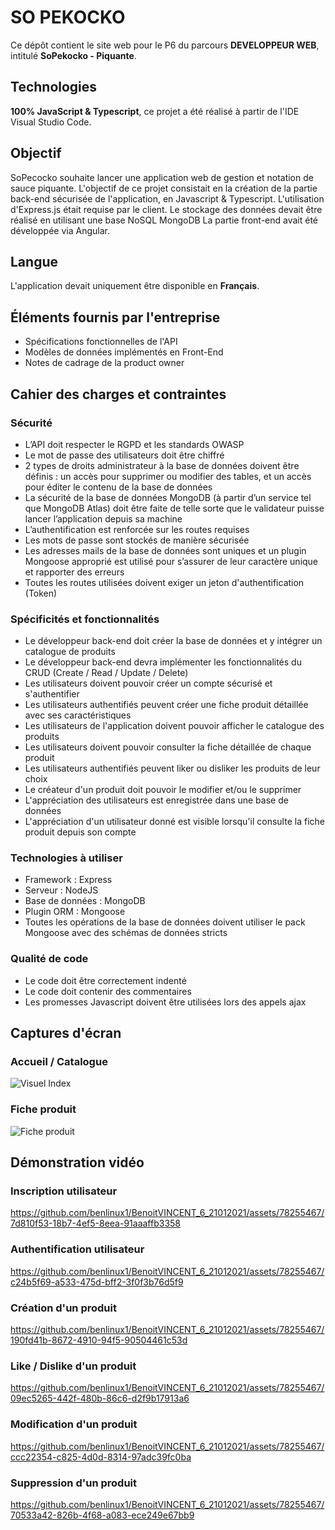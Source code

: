 # SO PEKOCKO
Ce dépôt contient le site web pour le P6 du parcours **DEVELOPPEUR WEB**, intitulé **SoPekocko - Piquante**.


## Technologies

**100% JavaScript & Typescript**, ce projet a été réalisé à partir de l'IDE Visual Studio Code.


## Objectif

SoPecocko souhaite lancer une application web de gestion et notation de sauce piquante.
L'objectif de ce projet consistait en la création de la partie back-end sécurisée de l'application, en Javascript & Typescript.
L'utilisation d'Express.js était requise par le client.
Le stockage des données devait être réalisé en utilisant une base NoSQL MongoDB
La partie front-end avait été développée via Angular.


## Langue

L'application devait uniquement être disponible en **Français**.


## Éléments fournis par l'entreprise

- Spécifications fonctionnelles de l'API
- Modèles de données implémentés en Front-End
- Notes de cadrage de la product owner


## Cahier des charges et contraintes

### Sécurité

- L’API doit respecter le RGPD et les standards OWASP
- Le mot de passe des utilisateurs doit être chiffré
- 2 types de droits administrateur à la base de données doivent être définis : un accès pour supprimer ou modifier des tables, et un accès pour éditer le contenu de la base de données
- La sécurité de la base de données MongoDB (à partir d’un service tel que MongoDB Atlas) doit être faite de telle sorte que le validateur puisse lancer l’application depuis sa machine
- L’authentification est renforcée sur les routes requises
- Les mots de passe sont stockés de manière sécurisée
- Les adresses mails de la base de données sont uniques et un plugin Mongoose approprié est utilisé pour s’assurer de leur caractère unique et rapporter des erreurs
- Toutes les routes utilisées doivent exiger un jeton d'authentification (Token)


### Spécificités et fonctionnalités

- Le développeur back-end doit créer la base de données et y intégrer un catalogue de produits
- Le développeur back-end devra implémenter les fonctionnalités du CRUD (Create / Read / Update / Delete)
- Les utilisateurs doivent pouvoir créer un compte sécurisé et s'authentifier
- Les utilisateurs authentifiés peuvent créer une fiche produit détaillée avec ses caractéristiques
- Les utilisateurs de l'application doivent pouvoir afficher le catalogue des produits
- Les utilisateurs doivent pouvoir consulter la fiche détaillée de chaque produit
- Les utilisateurs authentifiés peuvent liker ou disliker les produits de leur choix
- Le créateur d'un produit doit pouvoir le modifier et/ou le supprimer
- L'appréciation des utilisateurs est enregistrée dans une base de données
- L'appréciation d'un utilisateur donné est visible lorsqu'il consulte la fiche produit depuis son compte
  

### Technologies à utiliser

- Framework : Express
- Serveur : NodeJS
- Base de données : MongoDB
- Plugin ORM : Mongoose
- Toutes les opérations de la base de données doivent utiliser le pack Mongoose avec des schémas de données stricts


### Qualité de code

- Le code doit être correctement indenté
- Le code doit contenir des commentaires
- Les promesses Javascript doivent être utilisées lors des appels ajax


## Captures d'écran

### Accueil / Catalogue

![Visuel Index](https://github.com/benlinux1/BenoitVINCENT_6_21012021/assets/78255467/54c9165c-5173-4d97-b0a3-7aa93a2da342)


### Fiche produit

![Fiche produit](https://github.com/benlinux1/BenoitVINCENT_6_21012021/assets/78255467/0a97a987-0bb6-4b84-9d06-abfa4ffd9383)



## Démonstration vidéo

### Inscription utilisateur

https://github.com/benlinux1/BenoitVINCENT_6_21012021/assets/78255467/7d810f53-18b7-4ef5-8eea-91aaaffb3358


### Authentification utilisateur

https://github.com/benlinux1/BenoitVINCENT_6_21012021/assets/78255467/c24b5f69-a533-475d-bff2-3f0f3b76d5f9


### Création d'un produit

https://github.com/benlinux1/BenoitVINCENT_6_21012021/assets/78255467/190fd41b-8672-4910-94f5-90504461c53d




### Like / Dislike d'un produit

https://github.com/benlinux1/BenoitVINCENT_6_21012021/assets/78255467/09ec5265-442f-480b-86c6-d2f9b17913a6


### Modification d'un produit

https://github.com/benlinux1/BenoitVINCENT_6_21012021/assets/78255467/ccc22354-c825-4d0d-8314-97adc39fc0ba


### Suppression d'un produit 

https://github.com/benlinux1/BenoitVINCENT_6_21012021/assets/78255467/70533a42-826b-4f68-a083-ece249e67bb9


